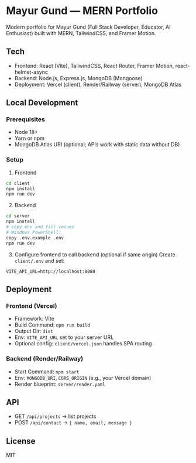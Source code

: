 # Mayur Gund — MERN Portfolio

Modern portfolio for Mayur Gund (Full Stack Developer, Educator, AI Enthusiast) built with MERN, TailwindCSS, and Framer Motion.

## Tech
- Frontend: React (Vite), TailwindCSS, React Router, Framer Motion, react-helmet-async
- Backend: Node.js, Express.js, MongoDB (Mongoose)
- Deployment: Vercel (client), Render/Railway (server), MongoDB Atlas

## Local Development

### Prerequisites
- Node 18+
- Yarn or npm
- MongoDB Atlas URI (optional; APIs work with static data without DB)

### Setup

1. Frontend
```bash
cd client
npm install
npm run dev
```

2. Backend
```bash
cd server
npm install
# copy env and fill values
# Windows PowerShell:
copy .env.example .env
npm run dev
```

3. Configure frontend to call backend (optional if same origin)
Create `client/.env` and set:
```env
VITE_API_URL=http://localhost:8080
```

## Deployment

### Frontend (Vercel)
- Framework: Vite
- Build Command: `npm run build`
- Output Dir: `dist`
- Env: `VITE_API_URL` set to your server URL
 - Optional config: `client/vercel.json` handles SPA routing

### Backend (Render/Railway)
- Start Command: `npm start`
- Env: `MONGODB_URI`, `CORS_ORIGIN` (e.g., your Vercel domain)
 - Render blueprint: `server/render.yaml`

## API
- GET `/api/projects` → list projects
- POST `/api/contact` → `{ name, email, message }`

## License
MIT
